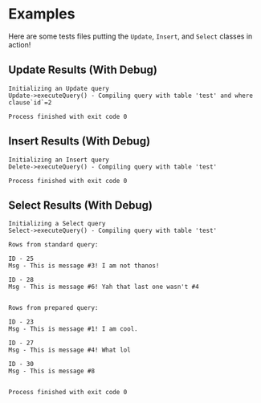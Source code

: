# Examples
Here are some tests files putting the `Update`, `Insert`, and `Select` classes in action!

## Update Results (With Debug)
```
Initializing an Update query
Update->executeQuery() - Compiling query with table 'test' and where clause`id`=2

Process finished with exit code 0
```

## Insert Results (With Debug)
```
Initializing an Insert query
Delete->executeQuery() - Compiling query with table 'test'

Process finished with exit code 0
```

## Select Results (With Debug)
```
Initializing a Select query
Select->executeQuery() - Compiling query with table 'test'

Rows from standard query:

ID - 25
Msg - This is message #3! I am not thanos!

ID - 28
Msg - This is message #6! Yah that last one wasn't #4


Rows from prepared query:

ID - 23
Msg - This is message #1! I am cool.

ID - 27
Msg - This is message #4! What lol

ID - 30
Msg - This is message #8


Process finished with exit code 0
```